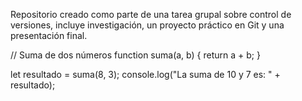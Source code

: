 Repositorio creado como parte de una tarea grupal sobre control de versiones, incluye investigación, un proyecto práctico en Git y una presentación final.



// Suma de dos números
function suma(a, b) {
  return a + b;
}

let resultado = suma(8, 3);
console.log("La suma de 10 y 7 es: " + resultado);
